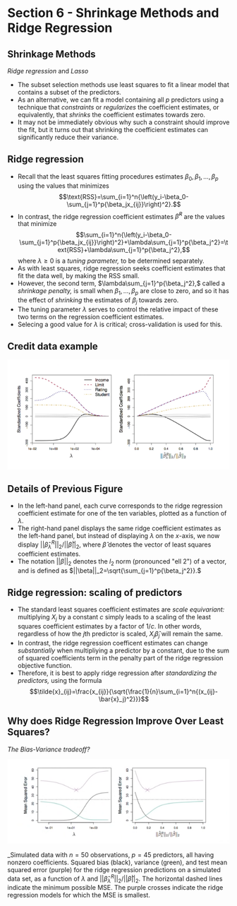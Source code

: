 # Section 6 - Shrinkage Methods and Ridge Regression
## Shrinkage Methods
_Ridge regression_ and _Lasso_
* The subset selection methods use least squares to fit a linear model that contains a subset of the predictors.
* As an alternative, we can fit a model containing all $p$ predictors using a technique that _constraints_ or _regularizes_ the coefficient estimates, or equivalently, that _shrinks_ the coefficient estimates towards zero.
* It may not be immediately obvious why such a constraint should improve the fit, but it turns out that shrinking the coefficient estimates can significantly reduce their variance.
## Ridge regression
* Recall that the least squares fitting procedures estimates $\beta_0,\beta_1,\dots,\beta_p$ using the values that minimizes
$$\text{RSS}=\sum_{i=1}^n{\left(y_i-\beta_0-\sum_{j=1}^p{\beta_jx_{ij}}\right)^2}.$$
* In contrast, the ridge regression coefficient estimates $\hat{\beta}^R$ are the values that minimize
$$\sum_{i=1}^n{\left(y_i-\beta_0-\sum_{j=1}^p{\beta_jx_{ij}}\right)^2}+\lambda\sum_{j=1}^p{\beta_j^2}=\text{RSS}+\lambda\sum_{j=1}^p{\beta_j^2},$$
where $\lambda\geq0$ is a _tuning parameter,_ to be determined separately.
* As with least squares, ridge regression seeks coefficient estimates that fit the data well, by making the RSS small.
* However, the second term, $\lambda\sum_{j=1}^p{\beta_j^2},$ called a _shrinkage penalty,_ is small when $\beta_1,\dots,\beta_p$ are close to zero, and so it has the effect of _shrinking_ the estimates of $\beta_j$ towards zero.
* The tuning parameter $\lambda$ serves to control the relative impact of these two terms on the regression coefficient estimates.
* Selecing a good value for $\lambda$ is critical; cross-validation is used for this.
## Credit data example
![](images/credit5.png)
## Details of Previous Figure
* In the left-hand panel, each curve corresponds to the ridge regression coefficient estimate for one of the ten variables, plotted as a function of $\lambda.$
* The right-hand panel displays the same ridge coefficient estimates as the left-hand panel, but instead of displaying $\lambda$ on the $x$-axis, we now display $||\hat{\beta}_\lambda^R||_2/||\hat{\beta}||_2,$ where $\hat{\beta}$ denotes the vector of least squares coefficient estimates.
* The notation $||\beta||_2$ denotes the $l_2$ norm (pronounced "ell $2$") of a vector, and is defined as $||\beta||_2=\sqrt{\sum_{j=1}^p{\beta_j^2}}.$
## Ridge regression: scaling of predictors
* The standard least squares coefficient estimates are _scale equivariant:_ multiplying $X_j$ by a constant $c$ simply leads to a scaling of the least squares coefficient estimates by a factor of $1/c.$ In other words, regardless of how the $j$th predictor is scaled, $X_j\hat{\beta}_j$ will remain the same.
* In contrast, the ridge regression coefficent estimates can change _substantially_ when multipliying a predictor by a constant, due to the sum of squared coefficients term in the penalty part of the ridge regression objective function.
* Therefore, it is best to apply ridge regression after _standardizing the predictors,_ using the formula
$$\tilde{x}_{ij}=\frac{x_{ij}}{\sqrt{\frac{1}{n}\sum_{i=1}^n{(x_{ij}-\bar{x}_j)^2}}}$$
## Why does Ridge Regression Improve Over Least Squares?
_The Bias-Variance tradeoff?_

![](images/sim.png)

_Simulated data with $n=50$ observations, $p=45$ predictors, all having nonzero coefficients. Squared bias (black), variance (green), and test mean squared error (purple) for the ridge regression predictions on a simulated data set, as a function of $\lambda$ and $||\hat{\beta}_\lambda^R||_2/||\hat{\beta}||_2.$ The horizontal dashed lines indicate the minimum possible MSE. The purple crosses indicate the ridge regression models for which the MSE is smallest.